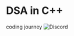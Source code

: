 # DSA in C++
coding journey
![Discord](https://img.shields.io/discord/1025786666260111483?logo=discord&style=plastic)
